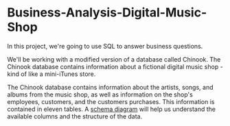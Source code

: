 # Business-Analysis-Digital-Music-Shop
In this project, we're going to use SQL to answer business questions.  

We'll be working with a modified version of a database called Chinook. The Chinook database contains information about a fictional digital music shop - kind of like a mini-iTunes store.  

The Chinook database contains information about the artists, songs, and albums from the music shop, as well as information on the shop's employees, customers, and the customers purchases. This information is contained in eleven tables. A [schema diagram](https://s3.amazonaws.com/dq-content/191/chinook-schema.svg) will help us understand the available columns and the structure of the data.
